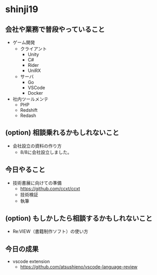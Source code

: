 # shinji19

## 会社や業務で普段やっていること

- ゲーム開発
  - クライアント
    - Unity 
    - C# 
    - Rider
    - UniRX
  - サーバ
    - Go
    - VSCode
    - Docker
- 社内ツールメンテ
  - PHP
  - Redshift
  - Redash

## (option) 相談乗れるかもしれないこと

- 会社設立の資料の作り方
  - 8/8に会社設立しました。

## 今日やること

- 技術書展に向けての準備
  - https://github.com/ccxt/ccxt
  - 技術検証
  - 執筆

## (option) もしかしたら相談するかもしれないこと

- Re:VIEW（書籍制作ソフト）の使い方

## 今日の成果

- vscode extension
  - https://github.com/atsushieno/vscode-language-review
